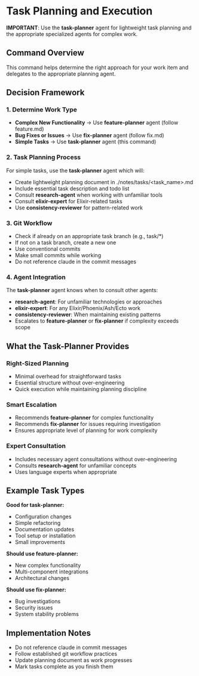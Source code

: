 # Task Planning and Execution

**IMPORTANT**: Use the **task-planner** agent for lightweight task planning and
the appropriate specialized agents for complex work.

## Command Overview

This command helps determine the right approach for your work item and delegates
to the appropriate planning agent.

## Decision Framework

### 1. **Determine Work Type**

- **Complex New Functionality** → Use **feature-planner** agent (follow
  feature.md)
- **Bug Fixes or Issues** → Use **fix-planner** agent (follow fix.md)
- **Simple Tasks** → Use **task-planner** agent (this command)

### 2. **Task Planning Process**

For simple tasks, use the **task-planner** agent which will:

- Create lightweight planning document in ./notes/tasks/<task_name>.md
- Include essential task description and todo list
- Consult **research-agent** when working with unfamiliar tools
- Consult **elixir-expert** for Elixir-related tasks
- Use **consistency-reviewer** for pattern-related work

### 3. **Git Workflow**

- Check if already on an appropriate task branch (e.g., task/\*)
- If not on a task branch, create a new one
- Use conventional commits
- Make small commits while working
- Do not reference claude in the commit messages

### 4. **Agent Integration**

The **task-planner** agent knows when to consult other agents:

- **research-agent**: For unfamiliar technologies or approaches
- **elixir-expert**: For any Elixir/Phoenix/Ash/Ecto work
- **consistency-reviewer**: When maintaining existing patterns
- Escalates to **feature-planner** or **fix-planner** if complexity exceeds
  scope

## What the Task-Planner Provides

### **Right-Sized Planning**

- Minimal overhead for straightforward tasks
- Essential structure without over-engineering
- Quick execution while maintaining planning discipline

### **Smart Escalation**

- Recommends **feature-planner** for complex functionality
- Recommends **fix-planner** for issues requiring investigation
- Ensures appropriate level of planning for work complexity

### **Expert Consultation**

- Includes necessary agent consultations without over-engineering
- Consults **research-agent** for unfamiliar concepts
- Uses language experts when appropriate

## Example Task Types

**Good for task-planner:**

- Configuration changes
- Simple refactoring
- Documentation updates
- Tool setup or installation
- Small improvements

**Should use feature-planner:**

- New complex functionality
- Multi-component integrations
- Architectural changes

**Should use fix-planner:**

- Bug investigations
- Security issues
- System stability problems

## Implementation Notes

- Do not reference claude in commit messages
- Follow established git workflow practices
- Update planning document as work progresses
- Mark tasks complete as you finish them
